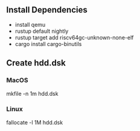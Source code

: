 ## Install Dependencies
- install qemu
- rustup default nightly
- rustup target add riscv64gc-unknown-none-elf
- cargo install cargo-binutils

## Create hdd.dsk

### MacOS
mkfile -n 1m hdd.dsk

### Linux
fallocate -l 1M hdd.dsk